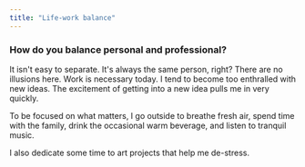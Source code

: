 ```yaml
---
title: "Life-work balance"
---
```

### How do you balance personal and professional?

It isn't easy to separate. It's always the same person, right? There are no illusions here. Work is necessary today. I tend to become too enthralled with new ideas. The excitement of getting into a new idea pulls me in very quickly.

To be focused on what matters, I go outside to breathe fresh air, spend time with the family, drink the occasional warm beverage, and listen to tranquil music.

I also dedicate some time to art projects that help me de-stress.